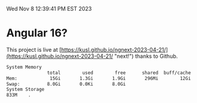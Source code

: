 Wed Nov  8 12:39:41 PM EST 2023

# Angular 16?


This project is live at [https://kusl.github.io/ngnext-2023-04-21/](https://kusl.github.io/ngnext-2023-04-21/ "next!") thanks to Github.

```bash
System Memory
               total        used        free      shared  buff/cache   available
Mem:            15Gi       1.3Gi       1.9Gi       296Mi        12Gi        13Gi
Swap:          8.0Gi       0.0Ki       8.0Gi
System Storage
833M	.
```
```bash
